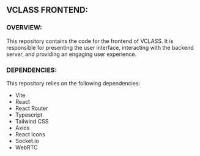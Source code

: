 ## VCLASS FRONTEND:

### OVERVIEW:
This repository contains the code for the frontend of VCLASS. It is responsible for presenting the user interface, interacting with the backend server, and providing an engaging user experience.

### DEPENDENCIES:
This repository relies on the following dependencies:

- Vite
- React
- React Router
- Typescript
- Tailwind CSS
- Axios
- React Icons
- Socket.io
- WebRTC